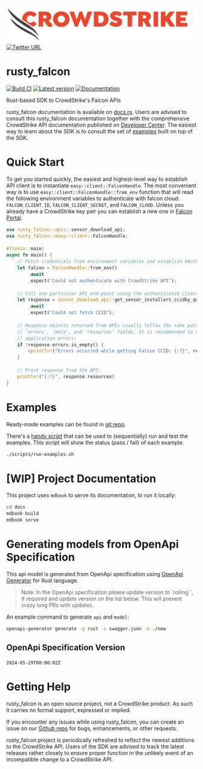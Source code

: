 ![CrowdStrike Falcon](https://raw.githubusercontent.com/CrowdStrike/falconpy/main/docs/asset/cs-logo.png) [![Twitter URL](https://img.shields.io/twitter/url?label=Follow%20%40CrowdStrike&style=social&url=https%3A%2F%2Ftwitter.com%2FCrowdStrike)](https://twitter.com/CrowdStrike)<br/>

# rusty_falcon

[![Build CI](https://github.com/CrowdStrike/rusty-falcon/actions/workflows/ci.yaml/badge.svg)](https://github.com/CrowdStrike/rusty-falcon/actions/workflows/ci.yaml)
[![Latest version](https://img.shields.io/crates/v/rusty_falcon.svg)](https://crates.io/crates/rusty_falcon)
[![Documentation](https://docs.rs/rusty_falcon/badge.svg)](https://docs.rs/rusty_falcon)

Rust-based SDK to CrowdStrike's Falcon APIs

rusty_falcon documentation is available on [docs.rs](https://docs.rs/rusty_falcon/latest/rusty_falcon/).
Users are advised to consult this rusty_falcon documentation together with the comprehensive CrowdStrike
API documentation published on [Developer Center](https://developer.crowdstrike.com/docs/openapi).
The easiest way to learn about the SDK is to consult the set of
[examples](https://github.com/CrowdStrike/rusty-falcon/tree/main/examples) built on top of the SDK.

# Quick Start

To get you started quickly, the easiest and highest-level way to establish API client is to instantiate
`easy::client::FalconHandle`. The most convenient way is to use `easy::client::FalconHandle::from_env`
function that will read the following environment variables to authenticate with falcon cloud:
`FALCON_CLIENT_ID`, `FALCON_CLIENT_SECRET`, and `FALCON_CLOUD`. Unless you already have a CrowdStrike key
pair you can establish a new one in [Falcon Portal](https://falcon.crowdstrike.com/api-clients-and-keys).

```rust
use rusty_falcon::apis::sensor_download_api;
use rusty_falcon::easy::client::FalconHandle;

#[tokio::main]
async fn main() {
    // Fetch credentials from environment variables and establish OAuth2 connection
    let falcon = FalconHandle::from_env()
        .await
        .expect("Could not authenticate with CrowdStrike API");

    // Call one particular API end-point using the authenticated client
    let response = sensor_download_api::get_sensor_installers_ccidby_query(&falcon.cfg)
        .await
        .expect("Could not fetch CCID");

    // Response objects returned from APIs usually follow the same pattern of having
    // 'errors', 'meta', and 'resources' fields. It is recommended to check for possible
    // application errors:
    if !response.errors.is_empty() {
        eprintln!("Errors occurred while getting Falcon CCID: {:?}", response.errors);
    }

    // Print response from the API:
    println!("{:?}", response.resources)
}
```

# Examples

Ready-made examples can be found in [git repo](https://github.com/CrowdStrike/rusty-falcon/tree/main/examples).

There's a [handy script](https://github.com/CrowdStrike/rusty-falcon/tree/main/scripts/run-examples.sh) that can be used to (sequentially) run and test the examples. This script will show the status (pass / fail) of each example.

```sh
./scripts/run-examples.sh
```

# [WIP] Project Documentation

This project uses `mdbook` to serve its documentation, to run it locally:

```bash
cd docs
mdbook build
mdbook serve
```

# Generating models from OpenApi Specification

This api model is generated from OpenApi specification using [OpenApi Generator](https://openapi-generator.tech/docs/installation/) for Rust language.
> Note: In the OpenApi specification please update version to `rolling``, if required and update version on the list below.
> This will prevent crazy long PRs with updates.

An example command to generate `api` and `model`:

```bash
openapi-generator generate -g rust -i swagger.json -o ./new
```

## OpenApi Specification Version

`2024-05-29T00:00:02Z`

# Getting Help

rusty_falcon is an open source project, not a CrowdStrike product. As such it carries no formal support,
expressed or implied.

If you encounter any issues while using rusty_falcon, you can create an issue on our
[Github repo](https://github.com/CrowdStrike/rusty-falcon) for bugs, enhancements, or other requests.

rusty_falcon project is periodically refreshed to reflect the newest additions to the CrowdStrike API. Users
of the SDK are advised to track the latest releases rather closely to ensure proper function in the unlikely
event of an incompatible change to a CrowdStrike API.
